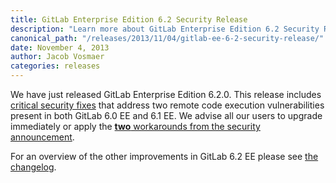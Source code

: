 ```yaml
---
title: GitLab Enterprise Edition 6.2 Security Release
description: "Learn more about GitLab Enterprise Edition 6.2 Security Release which includes critical security fixes."
canonical_path: "/releases/2013/11/04/gitlab-ee-6-2-security-release/"
date: November 4, 2013
author: Jacob Vosmaer
categories: releases
---
```

We have just released GitLab Enterprise Edition 6.2.0.
This release includes [critical security fixes](/releases/2013/11/04/gitlab-ce-6-2-and-5-4-security-release/) that address two remote code execution vulnerabilities present in both GitLab 6.0 EE and 6.1 EE.
We advise all our users to upgrade immediately or apply the [**two** workarounds from the security announcement](/releases/2013/11/04/gitlab-ce-6-2-and-5-4-security-release/).

For an overview of the other improvements in GitLab 6.2 EE please see [the changelog](https://gitlab.com/subscribers/gitlab-ee/blob/master/CHANGELOG-EE).

